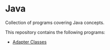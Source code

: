# Java
Collection of programs covering Java concepts.

This repository contains the following programs:
* [Adapter Classes]()
